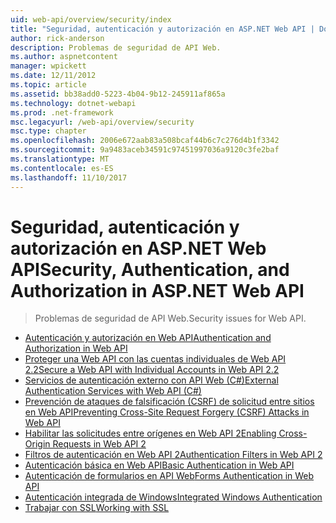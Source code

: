 ```yaml
---
uid: web-api/overview/security/index
title: "Seguridad, autenticación y autorización en ASP.NET Web API | Documentos de Microsoft"
author: rick-anderson
description: Problemas de seguridad de API Web.
ms.author: aspnetcontent
manager: wpickett
ms.date: 12/11/2012
ms.topic: article
ms.assetid: bb38add0-5223-4b04-9b12-245911af865a
ms.technology: dotnet-webapi
ms.prod: .net-framework
msc.legacyurl: /web-api/overview/security
msc.type: chapter
ms.openlocfilehash: 2006e672aab83a508bcaf44b6c7c276d4b1f3342
ms.sourcegitcommit: 9a9483aceb34591c97451997036a9120c3fe2baf
ms.translationtype: MT
ms.contentlocale: es-ES
ms.lasthandoff: 11/10/2017
---
```

<a name="security-authentication-and-authorization-in-aspnet-web-api"></a><span data-ttu-id="47e25-103">Seguridad, autenticación y autorización en ASP.NET Web API</span><span class="sxs-lookup"><span data-stu-id="47e25-103">Security, Authentication, and Authorization in ASP.NET Web API</span></span>
====================
> <span data-ttu-id="47e25-104">Problemas de seguridad de API Web.</span><span class="sxs-lookup"><span data-stu-id="47e25-104">Security issues for Web API.</span></span>


- [<span data-ttu-id="47e25-105">Autenticación y autorización en Web API</span><span class="sxs-lookup"><span data-stu-id="47e25-105">Authentication and Authorization in Web API</span></span>](authentication-and-authorization-in-aspnet-web-api.md)
- [<span data-ttu-id="47e25-106">Proteger una Web API con las cuentas individuales de Web API 2.2</span><span class="sxs-lookup"><span data-stu-id="47e25-106">Secure a Web API with Individual Accounts in Web API 2.2</span></span>](individual-accounts-in-web-api.md)
- [<span data-ttu-id="47e25-107">Servicios de autenticación externo con API Web (C#)</span><span class="sxs-lookup"><span data-stu-id="47e25-107">External Authentication Services with Web API (C#)</span></span>](external-authentication-services.md)
- [<span data-ttu-id="47e25-108">Prevención de ataques de falsificación (CSRF) de solicitud entre sitios en Web API</span><span class="sxs-lookup"><span data-stu-id="47e25-108">Preventing Cross-Site Request Forgery (CSRF) Attacks in Web API</span></span>](preventing-cross-site-request-forgery-csrf-attacks.md)
- [<span data-ttu-id="47e25-109">Habilitar las solicitudes entre orígenes en Web API 2</span><span class="sxs-lookup"><span data-stu-id="47e25-109">Enabling Cross-Origin Requests in Web API 2</span></span>](enabling-cross-origin-requests-in-web-api.md)
- [<span data-ttu-id="47e25-110">Filtros de autenticación en Web API 2</span><span class="sxs-lookup"><span data-stu-id="47e25-110">Authentication Filters in Web API 2</span></span>](authentication-filters.md)
- [<span data-ttu-id="47e25-111">Autenticación básica en Web API</span><span class="sxs-lookup"><span data-stu-id="47e25-111">Basic Authentication in Web API</span></span>](basic-authentication.md)
- [<span data-ttu-id="47e25-112">Autenticación de formularios en API Web</span><span class="sxs-lookup"><span data-stu-id="47e25-112">Forms Authentication in Web API</span></span>](forms-authentication.md)
- [<span data-ttu-id="47e25-113">Autenticación integrada de Windows</span><span class="sxs-lookup"><span data-stu-id="47e25-113">Integrated Windows Authentication</span></span>](integrated-windows-authentication.md)
- [<span data-ttu-id="47e25-114">Trabajar con SSL</span><span class="sxs-lookup"><span data-stu-id="47e25-114">Working with SSL</span></span>](working-with-ssl-in-web-api.md)
